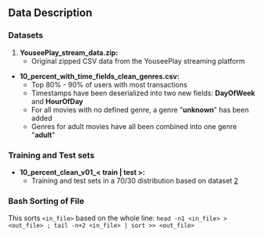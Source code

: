 ## Data Description

### Datasets
1. **YouseePlay\_stream\_data.zip:**
	* Original zipped CSV data from the YouseePlay streaming platform
<a name="dataset_2"></a>
* **10\_percent\_with\_time\_fields\_clean\_genres.csv:**
	* Top 80% - 90% of users with most transactions
	* Timestamps have been deserialized into two new fields: **DayOfWeek** and **HourOfDay**
	* For all movies with no defined genre, a genre "**unknown**" has been added
	* Genres for adult movies have all been combined into one genre "**adult**"

### Training and Test sets
* **10\_percent\_clean\_v01\_< train | test >:**
	* Training and test sets in a 70/30 distribution based on dataset [2](#dataset_2)

### Bash Sorting of File
This sorts `<in_file>` based on the whole line:
`
head -n1 <in_file> > <out_file> ; tail -n+2 <in_file> | sort >> <out_file>
`
